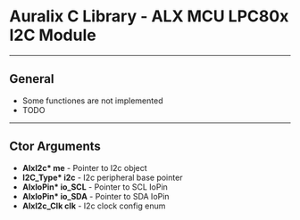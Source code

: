 # Auralix C Library - ALX MCU LPC80x I2C Module
---
## General
- Some functiones are not implemented
- TODO
---
## Ctor Arguments
- __AlxI2c* me__ - Pointer to I2c object
- __I2C_Type* i2c__ - I2c peripheral base pointer
- __AlxIoPin* io_SCL__ - Pointer to SCL IoPin
- __AlxIoPin* io_SDA__ - Pointer to SDA IoPin
- __AlxI2c_Clk clk__ - I2c clock config enum
